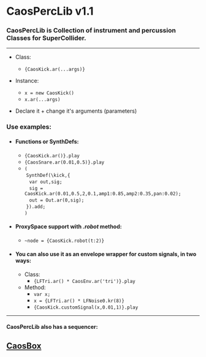 # CaosPercLib v1.1

### CaosPercLib is Collection of instrument and percussion Classes for SuperCollider.
-------- 
 - Class:
 
   - ```{CaosKick.ar(...args)}```
 - Instance: 
   - ```x = new CaosKick()```
   - ```x.ar(...args)```
   
 - Declare it + change it's arguments (parameters)
 
### Use examples:
 - #### Functions or SynthDefs:
   - ```{CaosKick.ar()}.play```
   - ```{CaosSnare.ar(0.01,0.5)}.play```
   - ```(```<br/>
    &nbsp;```SynthDef(\kick,{```<br/>
      &nbsp;&nbsp;&nbsp;```var out,sig;```<br/>
      &nbsp;&nbsp;&nbsp;```sig = CaosKick.ar(0.01,0.5,2,0.1,amp1:0.85,amp2:0.35,pan:0.02);```<br/>
      &nbsp;&nbsp;&nbsp;```out = Out.ar(0,sig);```<br/>
    &nbsp;```}).add;```<br/>
   ```)```
   
- #### ProxySpace support with *.robot* method:
   - ```~node = {CaosKick.robot(t:2)}```
   
- #### You can also use it as an envelope wrapper for custom signals, in two ways:
  - Class:
    - ```{LFTri.ar() * CaosEnv.ar('tri')}.play```
  - Method:
    - ```var x;```
    - ```x = {LFTri.ar() * LFNoise0.kr(8)}```
    - ```{CaosKick.customSignal(x,0.01,1)}.play```

---------
#### CaosPercLib also has a sequencer: 
## [CaosBox](https://github.com/josecaos/caosbox)
